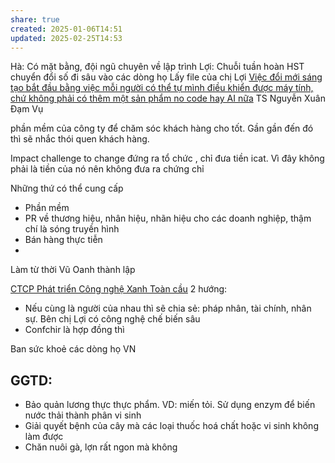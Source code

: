```yaml
---
share: true
created: 2025-01-06T14:51
updated: 2025-02-25T14:53
---
```

Hà: Có mặt bằng, đội ngũ chuyên về lập trình
Lợi:
Chuỗi tuần hoàn HST chuyển đổi số đi sâu vào các dòng họ
Lấy file của chị Lợi
[Việc đổi mới sáng tạo bắt đầu bằng việc mỗi người có thể tự mình điều khiển được máy tính, chứ không phải có thêm một sản phẩm no code hay AI nữa](../%E2%9A%A1Hi%E1%BB%83u%20bi%E1%BA%BFt%20s%C3%A2u/C%C3%B4ng%20ngh%E1%BB%87%20th%C3%B4ng%20tin/Vi%E1%BB%87c%20%C4%91%E1%BB%95i%20m%E1%BB%9Bi%20s%C3%A1ng%20t%E1%BA%A1o%20b%E1%BA%AFt%20%C4%91%E1%BA%A7u%20b%E1%BA%B1ng%20vi%E1%BB%87c%20m%E1%BB%97i%20ng%C6%B0%E1%BB%9Di%20c%C3%B3%20th%E1%BB%83%20t%E1%BB%B1%20m%C3%ACnh%20%C4%91i%E1%BB%81u%20khi%E1%BB%83n%20%C4%91%C6%B0%E1%BB%A3c%20m%C3%A1y%20t%C3%ADnh,%20ch%E1%BB%A9%20kh%C3%B4ng%20ph%E1%BA%A3i%20c%C3%B3%20th%C3%AAm%20m%E1%BB%99t%20s%E1%BA%A3n%20ph%E1%BA%A9m%20no%20code%20hay%20AI%20n%E1%BB%AFa.md)
TS Nguyễn Xuân Đạm
Vụ

phần mềm của công ty để chăm sóc khách hàng cho tốt. Gần gần đến đó thì sẽ nhắc thói quen khách hàng. 

Impact challenge to change
đứng ra tổ chức , chỉ đưa tiền icat. Vì đây không phải là tiền của nó nên không đưa ra chứng chỉ

Những thứ có thể cung cấp
- Phần mềm
- PR về thương  hiệu, nhân hiệu, nhãn hiệu cho các doanh nghiệp, thậm chí là sóng truyền hình
- Bán hàng thực tiễn
- 
Làm từ thời Vũ Oanh thành lập


[CTCP Phát triển Công nghệ Xanh Toàn cầu](https://ggtd.vn/)
2 hướng:
- Nếu cùng là người của nhau thì sẽ chia sẻ: pháp nhân, tài chính, nhân  sự. Bên chị Lợi có công nghệ chế biến sâu
- Confchir  là hợp đồng thì  

Ban sức khoẻ các dòng họ VN

GGTD:
- 
- Bảo  quản lương thực thực phẩm. VD:  miến tỏi. Sử dụng enzym để biến nước thải thành phân vi sinh
- Giải quyết bệnh của cây mà các loại  thuốc hoá chất hoặc vi sinh không làm được
- Chăn nuôi gà, lợn rất ngon mà không 

